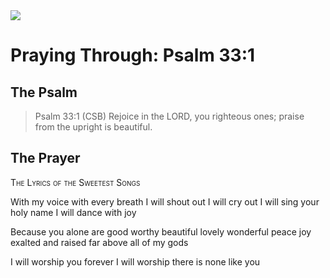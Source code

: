<img class="intro-right" src="/images/art-paris-psalter.jpg">

# Praying Through: Psalm 33:1

## The Psalm

>Psalm 33:1 (CSB)   Rejoice in the LORD, you righteous ones; praise from the upright is beautiful.

## The Prayer

<div style="font-variant: small-caps;">
The Lyrics of the Sweetest Songs
</div>


With my voice
  with every breath
  I will shout out
  I will cry out
  I will sing your holy name
  I will dance with joy

Because you alone are
  good
  worthy
  beautiful
  lovely
  wonderful
  peace
  joy
  exalted
  and raised far above
  all of my gods

I will worship you
  forever I will worship
  there is none like you
